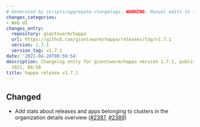 ```yaml
---
# Generated by scripts/aggregate-changelogs. WARNING: Manual edits to this files will be overwritten.
changes_categories:
- Web UI
changes_entry:
  repository: giantswarm/happa
  url: https://github.com/giantswarm/happa/releases/tag/v1.7.1
  version: 1.7.1
  version_tag: v1.7.1
date: '2021-04-28T08:58:54'
description: Changelog entry for giantswarm/happa version 1.7.1, published on 28 April
  2021, 08:58
title: happa release v1.7.1
---
```


## Changed

- Add stats about releases and apps belonging to clusters in the organization details overview ([#2387](https://github.com/giantswarm/happa/pull/2387), [#2389](https://github.com/giantswarm/happa/pull/2389))

